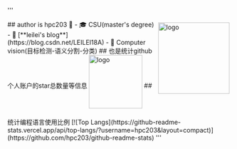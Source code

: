 '''

<img src="https://github-readme-stats.vercel.app/api?username=hpc203&show_icons=true" alt="logo" height="160" align="right" style="margin: 5px; margin-bottom: 20px;" />
## author is hpc203 👋
- 🎓 CSU(master's degree)
- 📖 [**leilei's blog**](https://blog.csdn.net/LEILEI18A)
- 🔭 Computer vision(目标检测-语义分割-分类)
## 也是统计github个人账户的star总数量等信息
<img src="https://github-profile-trophy.vercel.app/?username=hpc203&theme=flat" alt="logo" height="120" align="center" style="margin: auto; margin-bottom: 20px;" />
## 统计编程语言使用比例
[![Top Langs](https://github-readme-stats.vercel.app/api/top-langs/?username=hpc203&layout=compact)](https://github.com/hpc203/github-readme-stats)
'''
